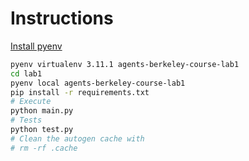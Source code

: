 # Instructions

[Install pyenv](https://akrabat.com/creating-virtual-environments-with-pyenv/)

```sh
pyenv virtualenv 3.11.1 agents-berkeley-course-lab1
cd lab1
pyenv local agents-berkeley-course-lab1
pip install -r requirements.txt
# Execute
python main.py
# Tests
python test.py
# Clean the autogen cache with
# rm -rf .cache
```
